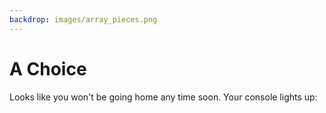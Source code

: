 ```yaml
---
backdrop: images/array_pieces.png
---
```


# A Choice

Looks like you won't be going home any time soon. Your console lights up:

<Page url="/rocket/en/soho" instructions="" action="Press the red button" condition="none" />

<Page url="/rocket/en/rosetta" instructions="" action="Flip the blue switch" condition="none" />

<Page url="/rocket/en/magnet" instructions="" action="Pull the handle" condition="none" />

<Page url="/rocket/en/cluster" instructions="" action="Twist the gold knob" condition="none" />



